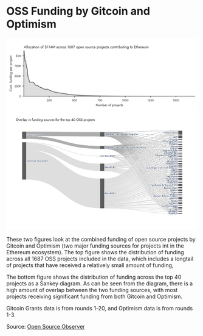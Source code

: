 # OSS Funding by Gitcoin and Optimism

![](./oss_funding_longtail.png)
![](./oss_funding_top40.png)

These two figures look at the combined funding of open source projects by Gitcoin and Optimism (two major funding sources for projects int in the Ethereum ecosystem). The top figure shows the distribution of funding across all 1687 OSS projects included in the data, which includes a longtail of projects that have received a relatively small amount of funding,

The bottom figure shows the distribution of funding across the top 40 projects as a Sankey diagram. As can be seen from the diagram, there is a high amount of overlap between the two funding sources, with most projects receiving significant funding from both Gitcoin and Optimism.

Gitcoin Grants data is from rounds 1-20, and Optimism data is from rounds 1-3.

Source: [Open Source Observer](https://github.com/opensource-observer/oss-funding)